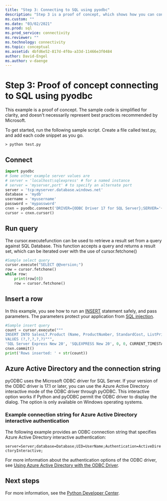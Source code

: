 ```yaml
---
title: "Step 3: Connecting to SQL using pyodbc"
description: "Step 3 is a proof of concept, which shows how you can connect to SQL Server using Python and pyODBC. The basic examples demonstrate selecting and inserting data."
ms.custom: ""
ms.date: "03/02/2021"
ms.prod: sql
ms.prod_service: connectivity
ms.reviewer: ""
ms.technology: connectivity
ms.topic: conceptual
ms.assetid: 4bfd6e52-817d-4f0a-a33d-11466e3f0484
author: David-Engel
ms.author: v-daenge
---
```

# Step 3: Proof of concept connecting to SQL using pyodbc

This example is a proof of concept. The sample code is simplified for clarity, and doesn't necessarily represent best practices recommended by Microsoft.  

To get started, run the following sample script. Create a file called test.py, and add each code snippet as you go.

```
> python test.py
```
  
## Connect  
  
```python
import pyodbc 
# Some other example server values are
# server = 'localhost\sqlexpress' # for a named instance
# server = 'myserver,port' # to specify an alternate port
server = 'tcp:myserver.database.windows.net' 
database = 'mydb' 
username = 'myusername' 
password = 'mypassword' 
cnxn = pyodbc.connect('DRIVER={ODBC Driver 17 for SQL Server};SERVER='+server+';DATABASE='+database+';UID='+username+';PWD='+ password)
cursor = cnxn.cursor()

```  

## Run query  
  
The cursor.executefunction can be used to retrieve a result set from a query against SQL Database. This function accepts a query and returns a result set, which can be iterated over with the use of cursor.fetchone()

```python
#Sample select query
cursor.execute("SELECT @@version;") 
row = cursor.fetchone() 
while row: 
    print(row[0])
    row = cursor.fetchone()

```  
  
## Insert a row  
  
In this example, you see how to run an [INSERT](../../../t-sql/statements/insert-transact-sql.md) statement safely, and pass parameters. The parameters protect your application from [SQL injection](../../../relational-databases/tables/primary-and-foreign-key-constraints.md).

```python
#Sample insert query
count = cursor.execute("""
INSERT INTO SalesLT.Product (Name, ProductNumber, StandardCost, ListPrice, SellStartDate) 
VALUES (?,?,?,?,?)""",
'SQL Server Express New 20', 'SQLEXPRESS New 20', 0, 0, CURRENT_TIMESTAMP).rowcount
cnxn.commit()
print('Rows inserted: ' + str(count))
```  

## Azure Active Directory and the connection string

pyODBC uses the Microsoft ODBC driver for SQL Server.
If your version of the ODBC driver is 17.1 or later, you can use the Azure Active Directory interactive mode of the ODBC driver through pyODBC.
This interactive option works if Python and pyODBC permit the ODBC driver to display the dialog. The option is only available on Windows operating systems.

### Example connection string for Azure Active Directory interactive authentication

The following example provides an ODBC connection string that specifies Azure Active Directory interactive authentication:

`server=Server;database=Database;UID=UserName;Authentication=ActiveDirectoryInteractive;`

For more information about the authentication options of the ODBC driver, see [Using Azure Active Directory with the ODBC Driver](../../odbc/using-azure-active-directory.md#new-andor-modified-dsn-and-connection-string-keywords).

## Next steps
  
For more information, see the [Python Developer Center](https://azure.microsoft.com/develop/python/).
